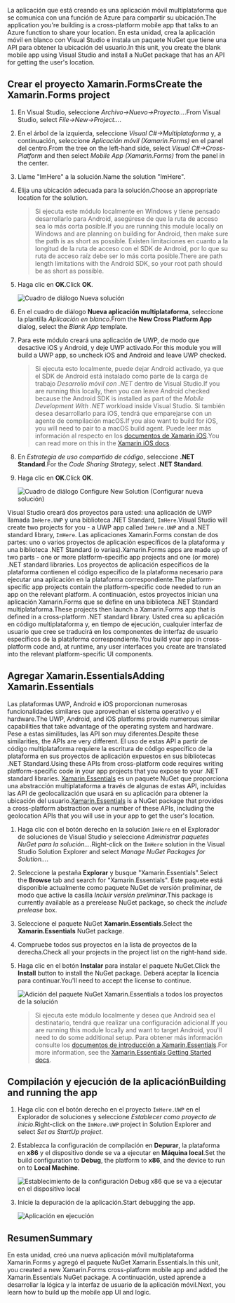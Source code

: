 <span data-ttu-id="fe0ad-101">La aplicación que está creando es una aplicación móvil multiplataforma que se comunica con una función de Azure para compartir su ubicación.</span><span class="sxs-lookup"><span data-stu-id="fe0ad-101">The application you're building is a cross-platform mobile app that talks to an Azure function to share your location.</span></span> <span data-ttu-id="fe0ad-102">En esta unidad, crea la aplicación móvil en blanco con Visual Studio e instala un paquete NuGet que tiene una API para obtener la ubicación del usuario.</span><span class="sxs-lookup"><span data-stu-id="fe0ad-102">In this unit, you create the blank mobile app using Visual Studio and install a NuGet package that has an API for getting the user's location.</span></span>

## <a name="create-the-xamarinforms-project"></a><span data-ttu-id="fe0ad-103">Crear el proyecto Xamarin.Forms</span><span class="sxs-lookup"><span data-stu-id="fe0ad-103">Create the Xamarin.Forms project</span></span>

1. <span data-ttu-id="fe0ad-104">En Visual Studio, seleccione *Archivo->Nuevo->Proyecto...*.</span><span class="sxs-lookup"><span data-stu-id="fe0ad-104">From Visual Studio, select *File->New->Project...*.</span></span>

2. <span data-ttu-id="fe0ad-105">En el árbol de la izquierda, seleccione *Visual C#->Multiplataforma* y, a continuación, seleccione *Aplicación móvil (Xamarin.Forms)* en el panel del centro.</span><span class="sxs-lookup"><span data-stu-id="fe0ad-105">From the tree on the left-hand side, select *Visual C#->Cross-Platform* and then select *Mobile App (Xamarin.Forms)* from the panel in the center.</span></span>

3. <span data-ttu-id="fe0ad-106">Llame "ImHere" a la solución.</span><span class="sxs-lookup"><span data-stu-id="fe0ad-106">Name the solution "ImHere".</span></span>

4. <span data-ttu-id="fe0ad-107">Elija una ubicación adecuada para la solución.</span><span class="sxs-lookup"><span data-stu-id="fe0ad-107">Choose an appropriate location for the solution.</span></span>

    > <span data-ttu-id="fe0ad-108">Si ejecuta este módulo localmente en Windows y tiene pensado desarrollarlo para Android, asegúrese de que la ruta de acceso sea lo más corta posible.</span><span class="sxs-lookup"><span data-stu-id="fe0ad-108">If you are running this module locally on Windows and are planning on building for Android, then make sure the path is as short as possible.</span></span> <span data-ttu-id="fe0ad-109">Existen limitaciones en cuanto a la longitud de la ruta de acceso con el SDK de Android, por lo que su ruta de acceso raíz debe ser lo más corta posible.</span><span class="sxs-lookup"><span data-stu-id="fe0ad-109">There are path length limitations with the Android SDK, so your root path should be as short as possible.</span></span>

5. <span data-ttu-id="fe0ad-110">Haga clic en **OK**.</span><span class="sxs-lookup"><span data-stu-id="fe0ad-110">Click **OK**.</span></span>

    ![Cuadro de diálogo Nueva solución](../media/2-new-solution-dialog.png)

6. <span data-ttu-id="fe0ad-112">En el cuadro de diálogo **Nueva aplicación multiplataforma**, seleccione la plantilla *Aplicación en blanco*.</span><span class="sxs-lookup"><span data-stu-id="fe0ad-112">From the **New Cross Platform App** dialog, select the *Blank App* template.</span></span>

7. <span data-ttu-id="fe0ad-113">Para este módulo creará una aplicación de UWP, de modo que desactive iOS y Android, y deje UWP activado.</span><span class="sxs-lookup"><span data-stu-id="fe0ad-113">For this module you will build a UWP app, so uncheck iOS and Android and leave UWP checked.</span></span>

    > <span data-ttu-id="fe0ad-114">Si ejecuta esto localmente, puede dejar Android activado, ya que el SDK de Android está instalado como parte de la carga de trabajo *Desarrollo móvil con .NET* dentro de Visual Studio.</span><span class="sxs-lookup"><span data-stu-id="fe0ad-114">If you are running this locally, then you can leave Android checked because the Android SDK is installed as part of the *Mobile Development With .NET* workload inside Visual Studio.</span></span> <span data-ttu-id="fe0ad-115">Si también desea desarrollarlo para iOS, tendrá que emparejarse con un agente de compilación macOS.</span><span class="sxs-lookup"><span data-stu-id="fe0ad-115">If you also want to build for iOS, you will need to pair to a macOS build agent.</span></span> <span data-ttu-id="fe0ad-116">Puede leer más información al respecto en los [documentos de Xamarin iOS](https://docs.microsoft.com/xamarin/ios/get-started/installation/windows/connecting-to-mac/).</span><span class="sxs-lookup"><span data-stu-id="fe0ad-116">You can read more on this in the [Xamarin iOS docs](https://docs.microsoft.com/xamarin/ios/get-started/installation/windows/connecting-to-mac/).</span></span>

8. <span data-ttu-id="fe0ad-117">En *Estrategia de uso compartido de código*, seleccione **.NET Standard**.</span><span class="sxs-lookup"><span data-stu-id="fe0ad-117">For the *Code Sharing Strategy*, select **.NET Standard**.</span></span>

9. <span data-ttu-id="fe0ad-118">Haga clic en **OK**.</span><span class="sxs-lookup"><span data-stu-id="fe0ad-118">Click **OK**.</span></span>

    ![Cuadro de diálogo Configure New Solution (Configurar nueva solución)](../media/2-configure-solution-dialog.png)

<span data-ttu-id="fe0ad-120">Visual Studio creará dos proyectos para usted: una aplicación de UWP llamada `ImHere.UWP` y una biblioteca .NET Standard, `ImHere`.</span><span class="sxs-lookup"><span data-stu-id="fe0ad-120">Visual Studio will create two projects for you - a UWP app called `ImHere.UWP` and a .NET standard library, `ImHere`.</span></span> <span data-ttu-id="fe0ad-121">Las aplicaciones Xamarin.Forms constan de dos partes: uno o varios proyectos de aplicación específicos de la plataforma y una biblioteca .NET Standard (o varias).</span><span class="sxs-lookup"><span data-stu-id="fe0ad-121">Xamarin.Forms apps are made up of two parts - one or more platform-specific app projects and one (or more) .NET standard libraries.</span></span> <span data-ttu-id="fe0ad-122">Los proyectos de aplicación específicos de la plataforma contienen el código específico de la plataforma necesario para ejecutar una aplicación en la plataforma correspondiente.</span><span class="sxs-lookup"><span data-stu-id="fe0ad-122">The platform-specific app projects contain the platform-specific code needed to run an app on the relevant platform.</span></span> <span data-ttu-id="fe0ad-123">A continuación, estos proyectos inician una aplicación Xamarin.Forms que se define en una biblioteca .NET Standard multiplataforma.</span><span class="sxs-lookup"><span data-stu-id="fe0ad-123">These projects then launch a Xamarin.Forms app that is defined in a cross-platform .NET standard library.</span></span> <span data-ttu-id="fe0ad-124">Usted crea su aplicación en código multiplataforma y, en tiempo de ejecución, cualquier interfaz de usuario que cree se traducirá en los componentes de interfaz de usuario específicos de la plataforma correspondiente.</span><span class="sxs-lookup"><span data-stu-id="fe0ad-124">You build your app in cross-platform code and, at runtime, any user interfaces you create are translated into the relevant platform-specific UI components.</span></span>

## <a name="adding-xamarinessentials"></a><span data-ttu-id="fe0ad-125">Agregar Xamarin.Essentials</span><span class="sxs-lookup"><span data-stu-id="fe0ad-125">Adding Xamarin.Essentials</span></span>

<span data-ttu-id="fe0ad-126">Las plataformas UWP, Android e iOS proporcionan numerosas funcionalidades similares que aprovechan el sistema operativo y el hardware.</span><span class="sxs-lookup"><span data-stu-id="fe0ad-126">The UWP, Android, and iOS platforms provide numerous similar capabilities that take advantage of the operating system and hardware.</span></span> <span data-ttu-id="fe0ad-127">Pese a estas similitudes, las API son muy diferentes.</span><span class="sxs-lookup"><span data-stu-id="fe0ad-127">Despite these similarities, the APIs are very different.</span></span> <span data-ttu-id="fe0ad-128">El uso de estas API a partir de código multiplataforma requiere la escritura de código específico de la plataforma en sus proyectos de aplicación expuestos en sus bibliotecas .NET Standard.</span><span class="sxs-lookup"><span data-stu-id="fe0ad-128">Using these APIs from cross-platform code requires writing platform-specific code in your app projects that you expose to your .NET standard libraries.</span></span> <span data-ttu-id="fe0ad-129">[Xamarin.Essentials](https://docs.microsoft.com/xamarin/essentials/) es un paquete NuGet que proporciona una abstracción multiplataforma a través de algunas de estas API, incluidas las API de geolocalización que usará en su aplicación para obtener la ubicación del usuario.</span><span class="sxs-lookup"><span data-stu-id="fe0ad-129">[Xamarin.Essentials](https://docs.microsoft.com/xamarin/essentials/) is a NuGet package that provides a cross-platform abstraction over a number of these APIs, including the geolocation APIs that you will use in your app to get the user's location.</span></span>

1. <span data-ttu-id="fe0ad-130">Haga clic con el botón derecho en la solución `ImHere` en el Explorador de soluciones de Visual Studio y seleccione *Administrar paquetes NuGet para la solución...*.</span><span class="sxs-lookup"><span data-stu-id="fe0ad-130">Right-click on the `ImHere` solution in the Visual Studio Solution Explorer and select *Manage NuGet Packages for Solution...*.</span></span>

2. <span data-ttu-id="fe0ad-131">Seleccione la pestaña **Explorar** y busque "Xamarin.Essentials".</span><span class="sxs-lookup"><span data-stu-id="fe0ad-131">Select the **Browse** tab and search for "Xamarin.Essentials".</span></span> <span data-ttu-id="fe0ad-132">Este paquete está disponible actualmente como paquete NuGet de versión preliminar, de modo que active la casilla *Incluir versión preliminar*.</span><span class="sxs-lookup"><span data-stu-id="fe0ad-132">This package is currently available as a prerelease NuGet package, so check the *include prelease* box.</span></span>

3. <span data-ttu-id="fe0ad-133">Seleccione el paquete NuGet **Xamarin.Essentials**.</span><span class="sxs-lookup"><span data-stu-id="fe0ad-133">Select the **Xamarin.Essentials** NuGet package.</span></span>

4. <span data-ttu-id="fe0ad-134">Compruebe todos sus proyectos en la lista de proyectos de la derecha.</span><span class="sxs-lookup"><span data-stu-id="fe0ad-134">Check all your projects in the project list on the right-hand side.</span></span>

5. <span data-ttu-id="fe0ad-135">Haga clic en el botón **Instalar** para instalar el paquete NuGet.</span><span class="sxs-lookup"><span data-stu-id="fe0ad-135">Click the **Install** button to install the NuGet package.</span></span> <span data-ttu-id="fe0ad-136">Deberá aceptar la licencia para continuar.</span><span class="sxs-lookup"><span data-stu-id="fe0ad-136">You'll need to accept the license to continue.</span></span>

    ![Adición del paquete NuGet Xamarin.Essentials a todos los proyectos de la solución](../media/2-add-essentials-nuget.png)

    > <span data-ttu-id="fe0ad-138">Si ejecuta este módulo localmente y desea que Android sea el destinatario, tendrá que realizar una configuración adicional.</span><span class="sxs-lookup"><span data-stu-id="fe0ad-138">If you are running this module locally and want to target Android, you'll need to do some additional setup.</span></span> <span data-ttu-id="fe0ad-139">Para obtener más información consulte los [documentos de introducción a Xamarin.Essentials](https://docs.microsoft.com/xamarin/essentials/get-started?context=xamarin%2Fios&tabs=windows%2Candroid).</span><span class="sxs-lookup"><span data-stu-id="fe0ad-139">For more information, see the [Xamarin.Essentials Getting Started docs](https://docs.microsoft.com/xamarin/essentials/get-started?context=xamarin%2Fios&tabs=windows%2Candroid).</span></span>

## <a name="building-and-running-the-app"></a><span data-ttu-id="fe0ad-140">Compilación y ejecución de la aplicación</span><span class="sxs-lookup"><span data-stu-id="fe0ad-140">Building and running the app</span></span>

1. <span data-ttu-id="fe0ad-141">Haga clic con el botón derecho en el proyecto `ImHere.UWP` en el Explorador de soluciones y seleccione *Establecer como proyecto de inicio*.</span><span class="sxs-lookup"><span data-stu-id="fe0ad-141">Right-click on the `ImHere.UWP` project in Solution Explorer and select *Set as StartUp project*.</span></span>

2. <span data-ttu-id="fe0ad-142">Establezca la configuración de compilación en **Depurar**, la plataforma en **x86** y el dispositivo donde se va a ejecutar en **Máquina local**.</span><span class="sxs-lookup"><span data-stu-id="fe0ad-142">Set the build configuration to **Debug**, the platform to **x86**, and the device to run on to **Local Machine**.</span></span>

    ![Establecimiento de la configuración Debug x86 que se va a ejecutar en el dispositivo local](../media/2-debug-configuration.png)

3. <span data-ttu-id="fe0ad-144">Inicie la depuración de la aplicación.</span><span class="sxs-lookup"><span data-stu-id="fe0ad-144">Start debugging the app.</span></span>

    ![Aplicación en ejecución](../media/2-debuging-app.png)

## <a name="summary"></a><span data-ttu-id="fe0ad-146">Resumen</span><span class="sxs-lookup"><span data-stu-id="fe0ad-146">Summary</span></span>

<span data-ttu-id="fe0ad-147">En esta unidad, creó una nueva aplicación móvil multiplataforma Xamarin.Forms y agregó el paquete NuGet Xamarin.Essentials.</span><span class="sxs-lookup"><span data-stu-id="fe0ad-147">In this unit, you created a new Xamarin.Forms cross-platform mobile app and added the Xamarin.Essentials NuGet package.</span></span> <span data-ttu-id="fe0ad-148">A continuación, usted aprende a desarrollar la lógica y la interfaz de usuario de la aplicación móvil.</span><span class="sxs-lookup"><span data-stu-id="fe0ad-148">Next, you learn how to build up the mobile app UI and logic.</span></span>